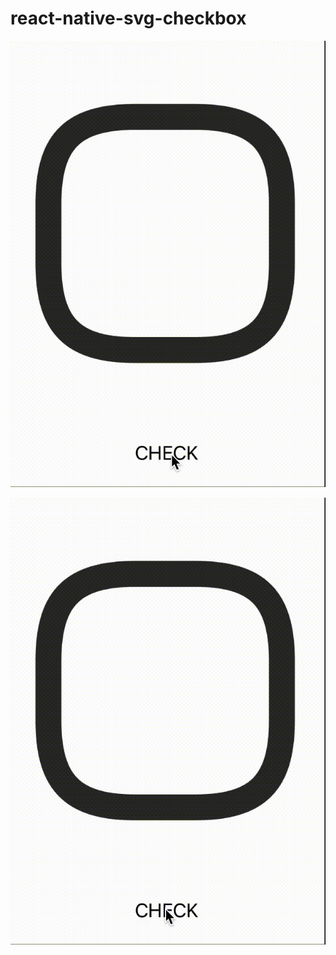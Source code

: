 # react-native-svg-checkbox

![Custom checkmark](./docs/custom.gif)

![Default checkmark](./docs/default.gif)
